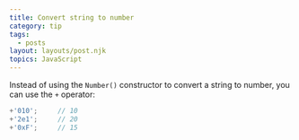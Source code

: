 ```yaml
---
title: Convert string to number
category: tip
tags:
  - posts
layout: layouts/post.njk
topics: JavaScript
---
```


Instead of using the `Number()` constructor to convert a string to number, you can use the `+` operator:

```js
+'010';     // 10
+'2e1';     // 20
+'0xF';     // 15
```
